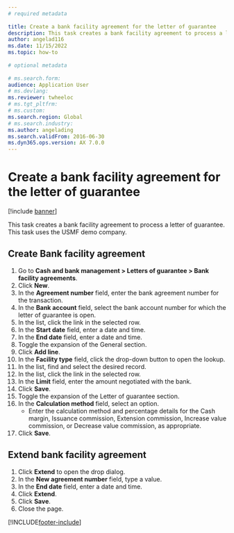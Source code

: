 ```yaml
--- 
# required metadata 
 
title: Create a bank facility agreement for the letter of guarantee
description: This task creates a bank facility agreement to process a letter of guarantee. 
author: angelad116
ms.date: 11/15/2022
ms.topic: how-to 
 
# optional metadata 
 
# ms.search.form:   
audience: Application User 
# ms.devlang:  
ms.reviewer: twheeloc
# ms.tgt_pltfrm:  
# ms.custom:  
ms.search.region: Global
# ms.search.industry: 
ms.author: angelading
ms.search.validFrom: 2016-06-30 
ms.dyn365.ops.version: AX 7.0.0 
---
```

# Create a bank facility agreement for the letter of guarantee

[!include [banner](../../includes/banner.md)]

This task creates a bank facility agreement to process a letter of guarantee. This task uses the USMF demo company. 


## Create Bank facility agreement
1. Go to **Cash and bank management > Letters of guarantee > Bank facility agreements**.
2. Click **New**.
3. In the **Agreement number** field, enter the bank agreement number for the transaction.
4. In the **Bank account** field, select the bank account number for which the letter of guarantee is open. 
5. In the list, click the link in the selected row.
6. In the **Start date** field, enter a date and time.
7. In the **End date** field, enter a date and time.
8. Toggle the expansion of the General section.
9. Click **Add line**.
10. In the **Facility type** field, click the drop-down button to open the lookup.
11. In the list, find and select the desired record.
12. In the list, click the link in the selected row.
13. In the **Limit** field, enter the amount negotiated with the bank.
14. Click **Save**.
15. Toggle the expansion of the Letter of guarantee section.
16. In the **Calculation method** field, select an option.
    * Enter the calculation method and percentage details for the Cash margin, Issuance commission, Extension commission, Increase value commission, or Decrease value commission, as appropriate.   
17. Click **Save**.

## Extend bank facility agreement
1. Click **Extend** to open the drop dialog.
2. In the **New agreement number** field, type a value.
3. In the **End date** field, enter a date and time.
4. Click **Extend**.
5. Click **Save**.
6. Close the page.



[!INCLUDE[footer-include](../../../includes/footer-banner.md)]
